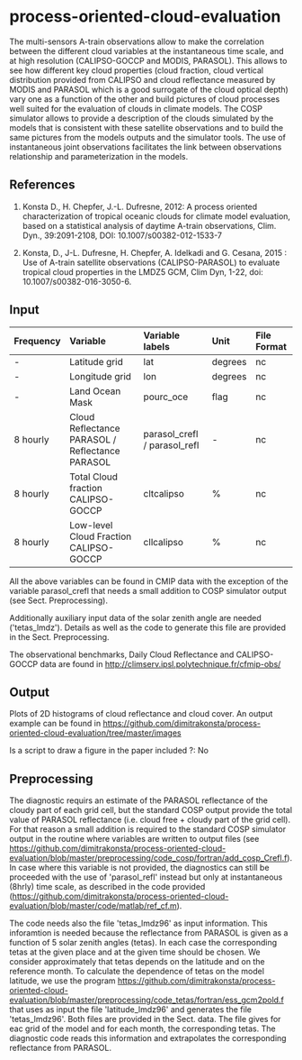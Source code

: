 # process-oriented-cloud-evaluation
The multi-sensors A-train observations allow to make the correlation between the different cloud variables at the instantaneous time scale, and at high resolution (CALIPSO-GOCCP and MODIS, PARASOL). This allows to see how different key cloud properties (cloud fraction, cloud vertical distribution provided from CALIPSO and cloud reflectance measured by MODIS and PARASOL which is a good surrogate of the cloud optical depth) vary one as a function of the other and build pictures of cloud processes well suited for the evaluation of clouds in climate models. The COSP simulator allows to provide a description of the clouds simulated by the models that is consistent with these satellite observations and to build the same pictures from the models outputs and the simulator tools. The use of instantaneous joint observations facilitates the link between observations relationship and parameterization in the models.


References
----------
1) Konsta D., H. Chepfer, J.-L. Dufresne, 2012: A process oriented characterization of tropical oceanic clouds for climate model evaluation, based on a statistical analysis of daytime A-train observations, Clim. Dyn., 39:2091-2108, DOI: 10.1007/s00382-012-1533-7

2) Konsta, D., J-L. Dufresne, H. Chepfer, A. Idelkadi and G. Cesana, 2015 : Use of A-train satellite observations (CALIPSO-PARASOL) to evaluate tropical cloud properties in the LMDZ5 GCM, Clim Dyn, 1-22, doi: 10.1007/s00382-016-3050-6. 



Input
----------

| Frequency | Variable | Variable labels | Unit | File Format |
|:----------|:-----------------------------|:-------------|:------|:------------|
| - | Latitude grid | lat    |  degrees  | nc
| - | Longitude grid | lon    |  degrees  | nc
| - | Land Ocean Mask | pourc_oce   |  flag  | nc
| 8 hourly | Cloud Reflectance PARASOL / Reflectance PARASOL | parasol_crefl / parasol_refl   | -  | nc
| 8 hourly | Total Cloud fraction CALIPSO-GOCCP | cltcalipso     |  %    | nc
| 8 hourly | Low-level Cloud Fraction CALIPSO-GOCCP  | cllcalipso     |  %   | nc

All the above variables can be found in CMIP data with the exception of the variable parasol_crefl that needs a small addition to COSP simulator output (see Sect. Preprocessing).

Additionally auxiliary input data of the solar zenith angle are needed ('tetas_lmdz'). Details as well as the code to generate this file are provided in the Sect. Preprocessing. 

The observational benchmarks, Daily Cloud Reflectance and CALIPSO-GOCCP data are found in http://climserv.ipsl.polytechnique.fr/cfmip-obs/

Output
----------
Plots of 2D histograms of cloud reflectance and cloud cover. An output example can be found in https://github.com/dimitrakonsta/process-oriented-cloud-evaluation/tree/master/images

Is a script to draw a figure in the paper included ?: No

Preprocessing 
----------
The diagnostic requirs an estimate of the PARASOL reflectance of the cloudy part of each grid cell, but the standard COSP output provide the total value of PARASOL reflectance (i.e. cloud free + cloudy part of the grid cell). For that reason a small addition is required to the standard COSP simulator output in the routine where variables are written to output files (see https://github.com/dimitrakonsta/process-oriented-cloud-evaluation/blob/master/preprocessing/code_cosp/fortran/add_cosp_Crefl.f). 
In case where this variable is not provided, the diagnostics can still be proceeded with the use of 'parasol_refl' instead but only at instantaneous (8hrly) time scale, as described in the code provided (https://github.com/dimitrakonsta/process-oriented-cloud-evaluation/blob/master/code/matlab/ref_cf.m).

The code needs also the file 'tetas_lmdz96' as input information. This inforamtion is needed because the reflectance from PARASOL is given as a function of 5 solar zenith angles (tetas). In each case the corresponding tetas at the given place and at the given time should be chosen. We consider approximately that tetas depends on the latitude and on the reference month. To calculate the dependence of tetas on the model latitude, we use the program https://github.com/dimitrakonsta/process-oriented-cloud-evaluation/blob/master/preprocessing/code_tetas/fortran/ess_gcm2pold.f that uses as input the file 'latitude_lmdz96' and generates the file 'tetas_lmdz96'. Both files are provided in the Sect. data. The file gives for eac grid of the model and for each month, the corresponding tetas. The diagnostic code reads this information and extrapolates the corresponding reflectance from PARASOL. 






